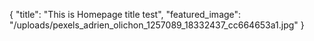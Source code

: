 
{
  "title": "This is Homepage title test",
  "featured_image": "/uploads/pexels_adrien_olichon_1257089_18332437_cc664653a1.jpg"
}
        